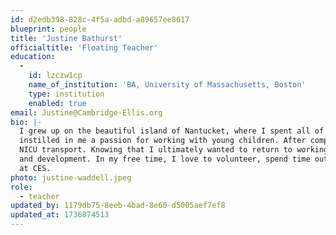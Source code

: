 ```yaml
---
id: d2edb398-828c-4f5a-adbd-a89657ee8617
blueprint: people
title: 'Justine Bathurst'
officialtitle: 'Floating Teacher'
education:
  -
    id: lzczw1cp
    name_of_institution: 'BA, University of Massachusetts, Boston'
    type: institution
    enabled: true
email: Justine@Cambridge-Ellis.org
bio: |-
  I grew up on the beautiful island of Nantucket, where I spent all of high school and many summers home from college nannying, teaching dance lessons, and substitute teaching, which
  instilled in me a passion for working with young children. After completing a BA in International Relations and living in Spain for three years, I worked as an EMT in Boston, specializing in
  NICU transport. Knowing that I ultimately wanted to return to working with children, I then became a full-time nanny, during which time I was able to be deeply involved in child growth
  and development. In my free time, I love to volunteer, spend time outside, and explore the city with friends. I am so excited to continue growing alongside the teachers, families, and children
  at CES.
photo: justine-waddell.jpeg
role:
  - teacher
updated_by: 1179db75-8eeb-4bad-8e60-d5005aef7ef8
updated_at: 1736874513
---
```

